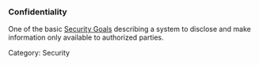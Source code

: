 ### Confidentiality

One of the basic [Security Goals](#term-security-goals) describing a system to
disclose and make information only available to authorized parties.

Category: Security


